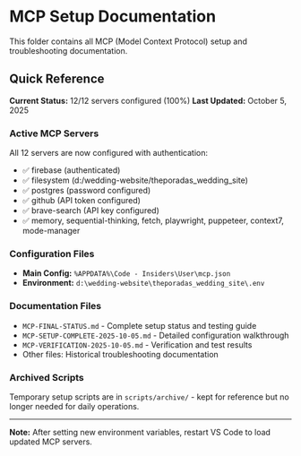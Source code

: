 # MCP Setup Documentation

This folder contains all MCP (Model Context Protocol) setup and troubleshooting documentation.

## Quick Reference

**Current Status:** 12/12 servers configured (100%)
**Last Updated:** October 5, 2025

### Active MCP Servers

All 12 servers are now configured with authentication:

- ✅ firebase (authenticated)
- ✅ filesystem (d:/wedding-website/theporadas_wedding_site)
- ✅ postgres (password configured)
- ✅ github (API token configured)
- ✅ brave-search (API key configured)
- ✅ memory, sequential-thinking, fetch, playwright, puppeteer, context7, mode-manager

### Configuration Files

- **Main Config:** `%APPDATA%\Code - Insiders\User\mcp.json`
- **Environment:** `d:\wedding-website\theporadas_wedding_site\.env`

### Documentation Files

- `MCP-FINAL-STATUS.md` - Complete setup status and testing guide
- `MCP-SETUP-COMPLETE-2025-10-05.md` - Detailed configuration walkthrough
- `MCP-VERIFICATION-2025-10-05.md` - Verification and test results
- Other files: Historical troubleshooting documentation

### Archived Scripts

Temporary setup scripts are in `scripts/archive/` - kept for reference but no longer needed for daily operations.

---

**Note:** After setting new environment variables, restart VS Code to load updated MCP servers.
